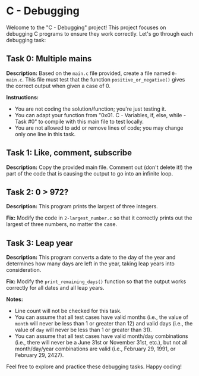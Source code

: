 # C - Debugging

Welcome to the "C - Debugging" project! This project focuses on debugging C programs to ensure they work correctly. Let's go through each debugging task:

## Task 0: Multiple mains

**Description:**
Based on the `main.c` file provided, create a file named `0-main.c`. This file must test that the function `positive_or_negative()` gives the correct output when given a case of 0.

**Instructions:**
- You are not coding the solution/function; you're just testing it.
- You can adapt your function from "0x01. C - Variables, if, else, while - Task #0" to compile with this main file to test locally.
- You are not allowed to add or remove lines of code; you may change only one line in this task.

## Task 1: Like, comment, subscribe

**Description:**
Copy the provided main file. Comment out (don't delete it!) the part of the code that is causing the output to go into an infinite loop.

## Task 2: 0 > 972?

**Description:**
This program prints the largest of three integers.

**Fix:** Modify the code in `2-largest_number.c` so that it correctly prints out the largest of three numbers, no matter the case.

## Task 3: Leap year

**Description:**
This program converts a date to the day of the year and determines how many days are left in the year, taking leap years into consideration.

**Fix:** Modify the `print_remaining_days()` function so that the output works correctly for all dates and all leap years.

**Notes:**
- Line count will not be checked for this task.
- You can assume that all test cases have valid months (i.e., the value of `month` will never be less than 1 or greater than 12) and valid days (i.e., the value of `day` will never be less than 1 or greater than 31).
- You can assume that all test cases have valid month/day combinations (i.e., there will never be a June 31st or November 31st, etc.), but not all month/day/year combinations are valid (i.e., February 29, 1991, or February 29, 2427).

Feel free to explore and practice these debugging tasks. Happy coding!
